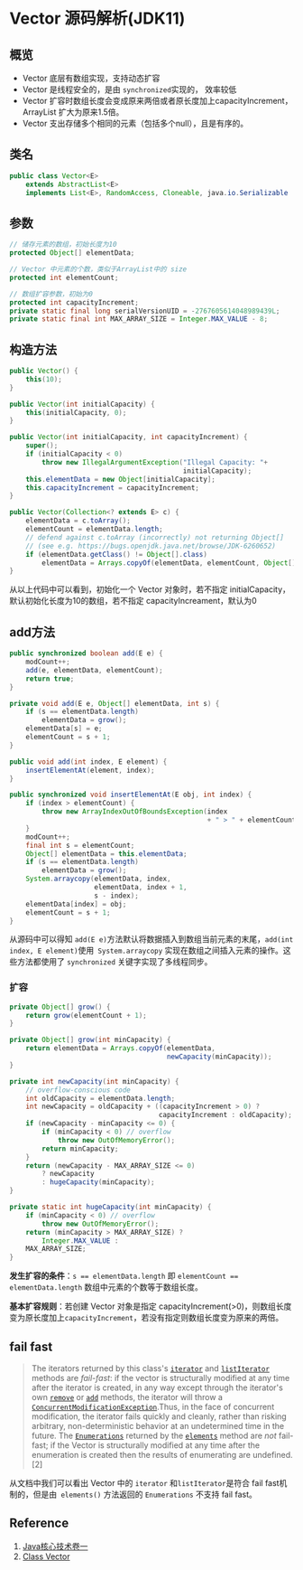 # Vector 源码解析(JDK11)

## 概览

- Vector 底层有数组实现，支持动态扩容
- Vector 是线程安全的，是由 `synchronized`实现的， 效率较低
- Vector 扩容时数组长度会变成原来两倍或者原长度加上capacityIncrement， ArrayList 扩大为原来1.5倍。
- Vector 支出存储多个相同的元素（包括多个null），且是有序的。

## 类名

```java
public class Vector<E>
    extends AbstractList<E>
    implements List<E>, RandomAccess, Cloneable, java.io.Serializable
```



## 参数

```java
// 储存元素的数组，初始长度为10
protected Object[] elementData;

// Vector 中元素的个数，类似于ArrayList中的 size
protected int elementCount;

// 数组扩容参数，初始为0
protected int capacityIncrement;
private static final long serialVersionUID = -2767605614048989439L;
private static final int MAX_ARRAY_SIZE = Integer.MAX_VALUE - 8;
```



## 构造方法

```java
public Vector() {
    this(10);
}

public Vector(int initialCapacity) {
    this(initialCapacity, 0);
}

public Vector(int initialCapacity, int capacityIncrement) {
    super();
    if (initialCapacity < 0)
        throw new IllegalArgumentException("Illegal Capacity: "+
                                           initialCapacity);
    this.elementData = new Object[initialCapacity];
    this.capacityIncrement = capacityIncrement;
}

public Vector(Collection<? extends E> c) {
    elementData = c.toArray();
    elementCount = elementData.length;
    // defend against c.toArray (incorrectly) not returning Object[]
    // (see e.g. https://bugs.openjdk.java.net/browse/JDK-6260652)
    if (elementData.getClass() != Object[].class)
        elementData = Arrays.copyOf(elementData, elementCount, Object[].class);
}
```

从以上代码中可以看到，初始化一个 Vector 对象时，若不指定 initialCapacity，默认初始化长度为10的数组，若不指定 capacityIncreament，默认为0



## add方法

```java
public synchronized boolean add(E e) {
    modCount++;
    add(e, elementData, elementCount);
    return true;
}

private void add(E e, Object[] elementData, int s) {
    if (s == elementData.length)
        elementData = grow();
    elementData[s] = e;
    elementCount = s + 1;
}

public void add(int index, E element) {
    insertElementAt(element, index);
}

public synchronized void insertElementAt(E obj, int index) {
    if (index > elementCount) {
        throw new ArrayIndexOutOfBoundsException(index
                                                 + " > " + elementCount);
    }
    modCount++;
    final int s = elementCount;
    Object[] elementData = this.elementData;
    if (s == elementData.length)
        elementData = grow();
    System.arraycopy(elementData, index,
                     elementData, index + 1,
                     s - index);
    elementData[index] = obj;
    elementCount = s + 1;
}
```

从源码中可以得知 `add(E e)`方法默认将数据插入到数组当前元素的末尾，`add(int index, E element)`使用` System.arraycopy` 实现在数组之间插入元素的操作。这些方法都使用了 `synchronized` 关键字实现了多线程同步。

### 扩容

```java
private Object[] grow() {
    return grow(elementCount + 1);
}

private Object[] grow(int minCapacity) {
    return elementData = Arrays.copyOf(elementData,
                                       newCapacity(minCapacity));
}

private int newCapacity(int minCapacity) {
    // overflow-conscious code
    int oldCapacity = elementData.length;
    int newCapacity = oldCapacity + ((capacityIncrement > 0) ?
                                     capacityIncrement : oldCapacity);
    if (newCapacity - minCapacity <= 0) {
        if (minCapacity < 0) // overflow
            throw new OutOfMemoryError();
        return minCapacity;
    }
    return (newCapacity - MAX_ARRAY_SIZE <= 0)
        ? newCapacity
        : hugeCapacity(minCapacity);
}

private static int hugeCapacity(int minCapacity) {
    if (minCapacity < 0) // overflow
        throw new OutOfMemoryError();
    return (minCapacity > MAX_ARRAY_SIZE) ?
        Integer.MAX_VALUE :
    MAX_ARRAY_SIZE;
}
```

**发生扩容的条件**：`s == elementData.length` 即 `elementCount == elementData.length` 数组中元素的个数等于数组长度。

**基本扩容规则**：若创建 Vector 对象是指定 capacityIncrement(>0)，则数组长度变为原长度加上`capacityIncrement`，若没有指定则数组长度变为原来的两倍。

## fail fast

> The iterators returned by this class's [`iterator`](https://docs.oracle.com/en/java/javase/14/docs/api/java.base/java/util/Vector.html#iterator()) and [`listIterator`](https://docs.oracle.com/en/java/javase/14/docs/api/java.base/java/util/Vector.html#listIterator(int)) methods are *fail-fast*: if the vector is structurally modified at any time after the iterator is created, in any way except through the iterator's own [`remove`](https://docs.oracle.com/en/java/javase/14/docs/api/java.base/java/util/ListIterator.html#remove()) or [`add`](https://docs.oracle.com/en/java/javase/14/docs/api/java.base/java/util/ListIterator.html#add(E)) methods, the iterator will throw a [`ConcurrentModificationException`](https://docs.oracle.com/en/java/javase/14/docs/api/java.base/java/util/ConcurrentModificationException.html).Thus, in the face of concurrent modification, the iterator fails quickly and cleanly, rather than risking arbitrary, non-deterministic behavior at an undetermined time in the future. The [`Enumerations`](https://docs.oracle.com/en/java/javase/14/docs/api/java.base/java/util/Enumeration.html) returned by the [`elements`](https://docs.oracle.com/en/java/javase/14/docs/api/java.base/java/util/Vector.html#elements()) method are *not* fail-fast; if the Vector is structurally modified at any time after the enumeration is created then the results of enumerating are undefined.[2]

从文档中我们可以看出 Vector 中的 `iterator` 和`listIterator`是符合 fail fast机制的，但是由` elements()` 方法返回的 `Enumerations` 不支持 fail fast。

## Reference

1. [Java核心技术卷一](https://book.douban.com/subject/1781451/)
2. [Class Vector](https://docs.oracle.com/en/java/javase/14/docs/api/java.base/java/util/Vector.html)

